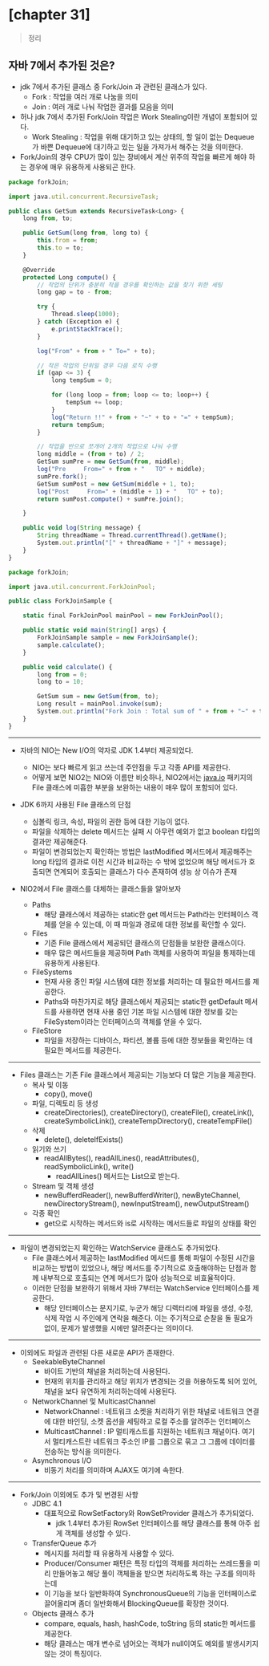# [chapter 31]

> 정리
> 

## 자바 7에서 추가된 것은?

- jdk 7에서 추가된 클래스 중 Fork/Join 과 관련된 클래스가 있다.
    - Fork : 작업을 여러 개로 나눔을 의미
    - Join : 여러 개로 나눠 작업한 결과를 모음을 의미
- 허나 jdk 7에서 추가된 Fork/Join 작업은 Work Stealing이란 개념이 포함되어 있다.
    - Work Stealing : 작업을 위해 대기하고 있는 상태의, 할 일이 없는 Dequeue가 바쁜 Dequeue에 대기하고 있는 일을 가져가서 해주는 것을 의미한다.
- Fork/Join의 경우 CPU가 많이 있는 장비에서 계산 위주의 작업을 빠르게 해야 하는 경우에 매우 유용하게 사용되곤 한다.

```jsx
package forkJoin;

import java.util.concurrent.RecursiveTask;

public class GetSum extends RecursiveTask<Long> {
    long from, to;

    public GetSum(long from, long to) {
        this.from = from;
        this.to = to;
    }

    @Override
    protected Long compute() {
        // 작업의 단위가 충분히 작을 경우를 확인하는 값을 찾기 위한 세팅
        long gap = to - from;

        try {
            Thread.sleep(1000);
        } catch (Exception e) {
            e.printStackTrace();
        }

        log("From" + from + " To=" + to);

        // 작은 작업의 단위일 경우 다음 로직 수행
        if (gap <= 3) {
            long tempSum = 0;

            for (long loop = from; loop <= to; loop++) {
                tempSum += loop;
            }
            log("Return !!" + from + "~" + to + "=" + tempSum);
            return tempSum;
        }

        // 작업을 반으로 쪼개어 2개의 작업으로 나눠 수행
        long middle = (from + to) / 2;
        GetSum sumPre = new GetSum(from, middle);
        log("Pre     From=" + from + "   TO" + middle);
        sumPre.fork();
        GetSum sumPost = new GetSum(middle + 1, to);
        log("Post     From=" + (middle + 1) + "   TO" + to);
        return sumPost.compute() + sumPre.join();

    }

    public void log(String message) {
        String threadName = Thread.currentThread().getName();
        System.out.println("[" + threadName + "]" + message);
    }
}
```

```jsx
package forkJoin;

import java.util.concurrent.ForkJoinPool;

public class ForkJoinSample {

    static final ForkJoinPool mainPool = new ForkJoinPool();

    public static void main(String[] args) {
        ForkJoinSample sample = new ForkJoinSample();
        sample.calculate();
    }

    public void calculate() {
        long from = 0;
        long to = 10;

        GetSum sum = new GetSum(from, to);
        Long result = mainPool.invoke(sum);
        System.out.println("Fork Join : Total sum of " + from + "~" + to + "=" + result);
    }
}
```

---

- 자바의 NIO는 New I/O의 약자로 JDK 1.4부터 제공되었다.
    - NIO는 보다 빠르게 읽고 쓰는데 주안점을 두고 각종 API를 제공한다.
    - 어떻게 보면 NIO2는 NIO와 이름만 비슷하나, NIO2에서는 [java.io](http://java.io) 패키지의 File 클래스에 미흡한 부분을 보완하는 내용이 매우 많이 포함되어 있다.

- JDK 6까지 사용된 File 클래스의 단점
    - 심볼릭 링크, 속성, 파일의 권한 등에 대한 기능이 없다.
    - 파일을 삭제하는 delete 메서드는 실패 시 아무런 예외가 없고 boolean 타입의 결과만 제공해준다.
    - 파일이 변경되었는지 확인하는 방법은 lastModified 메서드에서 제공해주는 long 타입의 결과로 이전 시간과 비교하는 수 밖에 없었으며 해당 메서드가 호출되면 연계되어 호출되는 클래스가 다수 존재하여 성능 상 이슈가 존재

- NIO2에서 File 클래스를 대체하는 클래스들을 알아보자
    - Paths
        - 해당 클래스에서 제공하는 static한 get 메서드는 Path라는 인터페이스 객체를 얻을 수 있는데, 이 때 파일과 경로에 대한 정보를 확인할 수 있다.
    - Files
        - 기존 File 클래스에서 제공되던 클래스의 단점들을 보완한 클래스이다.
        - 매우 많은 메서드들을 제공하며 Path 객체를 사용하여 파일을 통제하는데 유용하게 사용된다.
    - FileSystems
        - 현재 사용 중인 파일 시스템에 대한 정보를 처리하는 데 필요한 메서드를 제공한다.
        - Paths와 마찬가지로 해당 클래스에서 제공되는 static한 getDefault 메서드를 사용하면 현재 사용 중인 기본 파일 시스템에 대한 정보를 갖는 FileSystem이라는 인터페이스의 객체를 얻을 수 있다.
    - FileStore
        - 파일을 저장하는 디바이스, 파티션, 볼륨 등에 대한 정보들을 확인하는 데 필요한 메서드를 제공한다.
        

---

- Files 클래스는 기존 File 클래스에서 제공되는 기능보다 더 많은 기능을 제공한다.
    - 복사 및 이동
        - copy(), move()
    - 파일, 디렉토리 등 생성
        - createDirectories(), createDirectory(), createFile(), createLink(), createSymbolicLink(), createTempDirectory(), createTempFile()
    - 삭제
        - delete(), deleteIfExists()
    - 읽기와 쓰기
        - readAllBytes(), readAllLines(), readAttributes(), readSymbolicLink(), write()
            - readAllLines() 메서드는 List<String>으로 받는다.
    - Stream 및 객체 생성
        - newBufferdReader(), newBufferdWriter(), newByteChannel, newDirectoryStream(), newInputStream(), newOutputStream()
    - 각종 확인
        - get으로 시작하는 메서드와 is로 시작하는 메서드들로 파일의 상태를 확인
        

---

- 파일이 변경되었는지 확인하는 WatchService 클래스도 추가되었다.
    - File 클래스에서 제공하는 lastModified 메서드를 통해 파일이 수정된 시간을 비교하는 방법이 있었으나, 해당 메서드를 주기적으로 호출해야하는 단점과 함께 내부적으로 호출되는 연계 메서드가 많아 성능적으로 비효율적이다.
    - 이러한 단점을 보완하기 위해서 자바 7부터는 WatchService 인터페이스를 제공한다.
        - 해당 인터페이스는 문지기로, 누군가 해당 디렉터리에 파일을 생성, 수정, 삭제 작업 시 주인에게 연락을 해준다. 이는 주기적으로 순찰을 돌 필요가 없이, 문제가 발생했을 시에만 알려준다는 의미이다.
        

---

- 이외에도 파일과 관련된 다른 새로운 API가 존재한다.
    - SeekableByteChannel
        - 바이트 기반의 채널을 처리하는데 사용된다.
        - 현재의 위치를 관리하고 해당 위치가 변경되는 것을 허용하도록 되어 있어, 채널을 보다 유연하게 처리하는데에 사용된다.
    - NetworkChannel 및 MulticastChannel
        - NetworkChannel : 네트워크 소켓을 처리하기 위한 채널로 네트워크 연결에 대한 바인딩, 소켓 옵션을 세팅하고 로컬 주소를 알려주는 인터페이스
        - MulticastChannel : IP 멀티캐스트를 지원하는 네트워크 채널이다. 여기서 멀티캐스트란 네트워크 주소인 IP를 그룹으로 묶고 그 그룹에 데이터를 전송하는 방식을 의미한다.
    - Asynchronous I/O
        - 비동기 처리를 의미하며 AJAX도 여기에 속한다.
        

---

- Fork/Join 이외에도 추가 및 변경된 사항
    - JDBC 4.1
        - 대표적으로 RowSetFactory와 RowSetProvider 클래스가 추가되었다.
            - jdk 1.4부터 추가된 RowSet 인터페이스를 해당 클래스를 통해 아주 쉽게 객체를 생성할 수 있다.
    - TransferQueue 추가
        - 메시지를 처리할 때 유용하게 사용할 수 있다.
        - Producer/Consumer 패턴은 특정 타입의 객체를 처리하는 쓰레드풀을 미리 만들어놓고 해당 풀이 객체들을 받으면 처리하도록 하는 구조를 의미하는데
        - 이 기능을 보다 일반화하여 SynchronousQueue의 기능을 인터페이스로 끌어올리며 좀더 일반화해서 BlockingQueue를 확장한 것이다.
    - Objects 클래스 추가
        - compare, equals, hash, hashCode, toString 등의 static한 메서드를 제공한다.
        - 해당 클래스는 매개 변수로 넘어오는 객체가 null이여도 예외를 발생시키지 않는 것이 특징이다.
